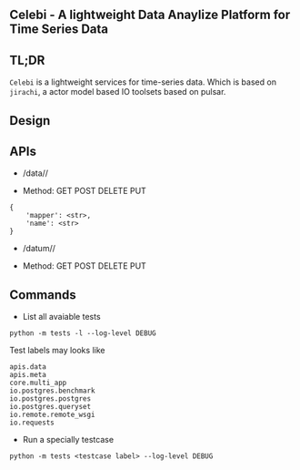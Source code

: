 ## Celebi - A lightweight Data Anaylize Platform for Time Series Data


## TL;DR

`Celebi` is a lightweight services for time-series data. Which is based on `jirachi`, a actor model based IO toolsets based on pulsar.

## Design


## APIs

* /data/<id>/
- Method: GET POST DELETE PUT

```POS
{
    'mapper': <str>,
    'name': <str>
}
```

* /datum/<id>/
- Method: GET POST DELETE PUT


## Commands

* List all avaiable tests

```
python -m tests -l --log-level DEBUG
```

Test labels may looks like

```
apis.data
apis.meta
core.multi_app
io.postgres.benchmark
io.postgres.postgres
io.postgres.queryset
io.remote.remote_wsgi
io.requests
```


* Run a specially testcase

```
python -m tests <testcase label> --log-level DEBUG
```
